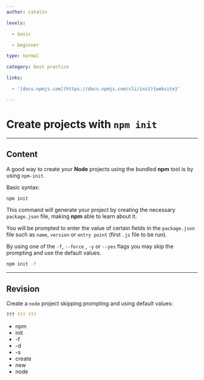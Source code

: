 ```yaml
---
author: catalin

levels:

  - basic

  - beginner

type: normal

category: best practice

links:

  - '[docs.npmjs.com](https://docs.npmjs.com/cli/init){website}'

---
```

# Create projects with `npm init`

---
## Content

A good way to create your **Node** projects using the bundled **npm** tool is by using `npm-init`.

Basic syntax:
```bash
npm init 
```

This command will generate your project by creating the necessary `package.json` file, making **npm** able to learn about it.

You will be prompted to enter the value of certain fields in the `package.json` file such as `name`, `version` or `entry point` (first `.js` file to be run).

By using one of the `-f`, `--force` , `-y` or `--yes` flags you may skip the prompting and use the default values.
```bash
npm init -f
```

---
## Revision

Create a `node` project skipping prompting and using default values:
```bash
??? ??? ???
```

* npm
* init
* -f
* -d
* -s
* create
* new
* node